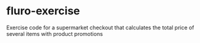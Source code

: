 # fluro-exercise
Exercise code for a supermarket checkout that calculates the total price of several items with product promotions
